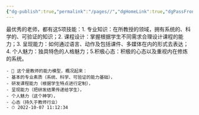 ```yaml
---
{"dg-publish":true,"permalink":"/pages//","dgHomeLink":true,"dgPassFrontmatter":false}
---
```



最优秀的老师，都有这5项技能：1. 专业知识：在所教授的领域，拥有系统的、科学的、可验证的知识；2. 课程设计：掌握根据学生不同需求合理设计课程的能力；3. 呈现能力：如何通过语言、动作及包括课件、多媒体在内的形式去表达；4. 个人魅力：独具特色的人格魅力；5.积极心态：积极的心态以及重视内在修炼的系统。  

    - 💭 这个是教师的能力模型，概况起来：
    - 基本的专业素质（系统、科学、可验证的能力基础），
    - 研发课程能力（根据学生特点进行定制），
    - 呈现能力（把研发结果传递给学生），
    - 个人魅力（这个神学），
    - 心态（持久于教师行业）
    - ⏱ 2022-10-07 11:12:34